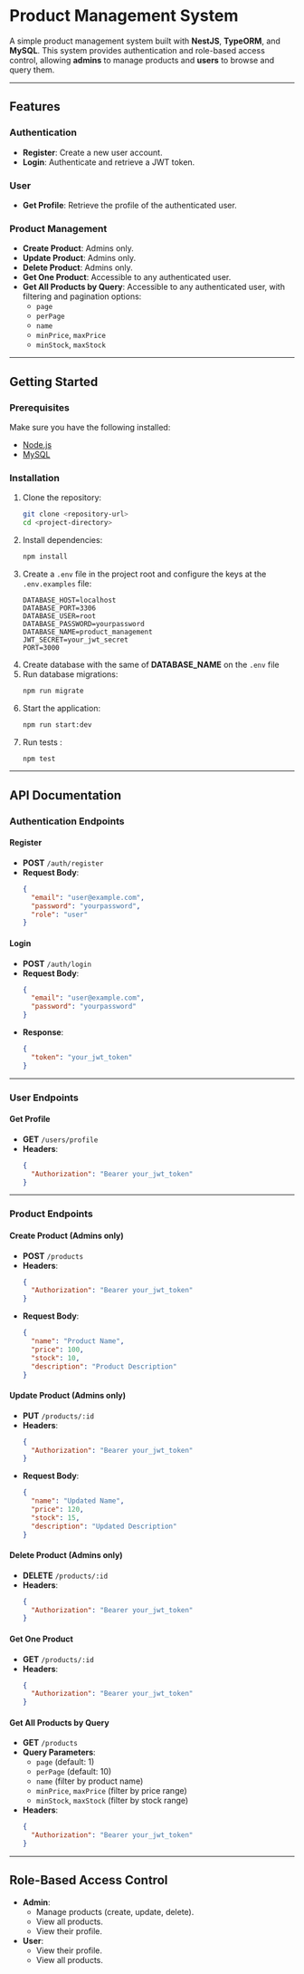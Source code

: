 # Product Management System

A simple product management system built with **NestJS**, **TypeORM**, and **MySQL**. This system provides authentication and role-based access control, allowing **admins** to manage products and **users** to browse and query them.

---

## Features

### Authentication
- **Register**: Create a new user account.
- **Login**: Authenticate and retrieve a JWT token.

### User
- **Get Profile**: Retrieve the profile of the authenticated user.

### Product Management
- **Create Product**: Admins only.
- **Update Product**: Admins only.
- **Delete Product**: Admins only.
- **Get One Product**: Accessible to any authenticated user.
- **Get All Products by Query**: Accessible to any authenticated user, with filtering and pagination options:
  - `page`
  - `perPage`
  - `name`
  - `minPrice`, `maxPrice`
  - `minStock`, `maxStock`

---

## Getting Started

### Prerequisites
Make sure you have the following installed:
- [Node.js](https://nodejs.org/)
- [MySQL](https://www.mysql.com/)

### Installation
1. Clone the repository:
   ```bash
   git clone <repository-url>
   cd <project-directory>
   ```
2. Install dependencies:
   ```bash
   npm install
   ```
3. Create a `.env` file in the project root and configure the keys at the `.env.examples` file:
   ```
   DATABASE_HOST=localhost
   DATABASE_PORT=3306
   DATABASE_USER=root
   DATABASE_PASSWORD=yourpassword
   DATABASE_NAME=product_management
   JWT_SECRET=your_jwt_secret
   PORT=3000
   ```
4. Create database with the same of **DATABASE_NAME** on the `.env` file
5. Run database migrations:
   ```bash
   npm run migrate
   ```
6. Start the application:
   ```bash
   npm run start:dev
   ```
7. Run tests :
   ```bash
   npm test
   ```

---

## API Documentation

### Authentication Endpoints

#### Register
- **POST** `/auth/register`
- **Request Body**:
  ```json
  {
    "email": "user@example.com",
    "password": "yourpassword",
    "role": "user"
  }
  ```

#### Login
- **POST** `/auth/login`
- **Request Body**:
  ```json
  {
    "email": "user@example.com",
    "password": "yourpassword"
  }
  ```
- **Response**:
  ```json
  {
    "token": "your_jwt_token"
  }
  ```

---

### User Endpoints

#### Get Profile
- **GET** `/users/profile`
- **Headers**:
  ```json
  {
    "Authorization": "Bearer your_jwt_token"
  }
  ```

---

### Product Endpoints

#### Create Product (Admins only)
- **POST** `/products`
- **Headers**:
  ```json
  {
    "Authorization": "Bearer your_jwt_token"
  }
  ```
- **Request Body**:
  ```json
  {
    "name": "Product Name",
    "price": 100,
    "stock": 10,
    "description": "Product Description"
  }
  ```

#### Update Product (Admins only)
- **PUT** `/products/:id`
- **Headers**:
  ```json
  {
    "Authorization": "Bearer your_jwt_token"
  }
  ```
- **Request Body**:
  ```json
  {
    "name": "Updated Name",
    "price": 120,
    "stock": 15,
    "description": "Updated Description"
  }
  ```

#### Delete Product (Admins only)
- **DELETE** `/products/:id`
- **Headers**:
  ```json
  {
    "Authorization": "Bearer your_jwt_token"
  }
  ```

#### Get One Product
- **GET** `/products/:id`
- **Headers**:
  ```json
  {
    "Authorization": "Bearer your_jwt_token"
  }
  ```

#### Get All Products by Query
- **GET** `/products`
- **Query Parameters**:
  - `page` (default: 1)
  - `perPage` (default: 10)
  - `name` (filter by product name)
  - `minPrice`, `maxPrice` (filter by price range)
  - `minStock`, `maxStock` (filter by stock range)
- **Headers**:
  ```json
  {
    "Authorization": "Bearer your_jwt_token"
  }
  ```

---

## Role-Based Access Control

- **Admin**:
  - Manage products (create, update, delete).
  - View all products.
  - View their profile.
- **User**:
  - View their profile.
  - View all products.
